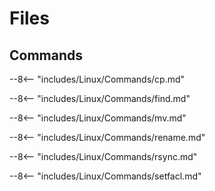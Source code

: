 # Files

## Commands

--8<-- "includes/Linux/Commands/cp.md"

--8<-- "includes/Linux/Commands/find.md"

--8<-- "includes/Linux/Commands/mv.md"

--8<-- "includes/Linux/Commands/rename.md"

--8<-- "includes/Linux/Commands/rsync.md"

--8<-- "includes/Linux/Commands/setfacl.md"